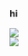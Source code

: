 ### hi 
<div id="header"> <img src=https://cdn.discordapp.com/attachments/831731768808964106/1159740915934576710/blinkiesCafe-Xj.gif?ex=65321fe5&is=651faae5&hm=36d45db6ea4718172820e31bd7fbf99da9aa22a711e50dd5b385aee4497fa3d3& </div>

<div id="header"> <img src=https://supplies.ju.mp/assets/images/gallery02/e637bbec.png?v=7a21d1f7 </div>
